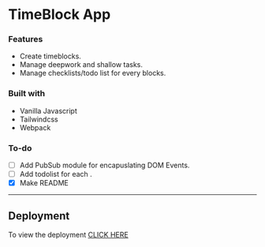 # TimeBlock App

<div align="center">
  <kbd>
 
  </kbd>
</div>

### Features

- Create timeblocks.
- Manage deepwork and shallow tasks.
- Manage checklists/todo list for every blocks.


### Built with

- Vanilla Javascript
- Tailwindcss
- Webpack


### To-do

- [ ] Add PubSub module for encapuslating DOM Events.
- [ ] Add todolist for each .
- [x] Make README

---
## Deployment
To view the deployment [CLICK HERE](https://shouryabrahmastra.github.io/Timemanager/dist/index.html)
